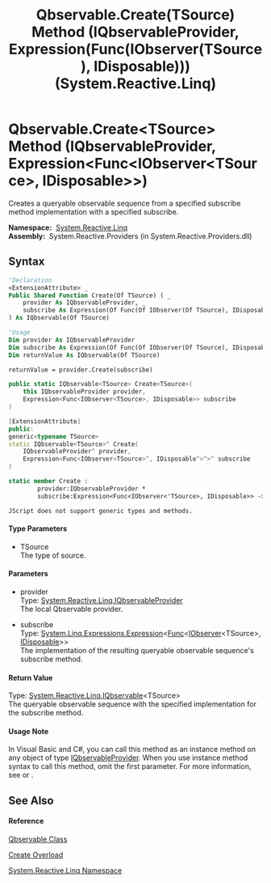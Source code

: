﻿---
title: Qbservable.Create(TSource) Method (IQbservableProvider, Expression(Func(IObserver(TSource), IDisposable))) (System.Reactive.Linq)
TOCTitle: Create(TSource) Method (IQbservableProvider, Expression(Func(IObserver(TSource), IDisposable)))
ms:assetid: M:System.Reactive.Linq.Qbservable.Create``1(System.Reactive.Linq.IQbservableProvider,System.Linq.Expressions.Expression{System.Func{System.IObserver{``0},System.IDisposable}})
ms:mtpsurl: https://msdn.microsoft.com/en-us/library/Hh211705(v=VS.103)
ms:contentKeyID: 36069151
ms.date: 06/28/2011
mtps_version: v=VS.103
dev_langs:
- vb
- csharp
- c++
- fsharp
- jscript
---

# Qbservable.Create\<TSource\> Method (IQbservableProvider, Expression\<Func\<IObserver\<TSource\>, IDisposable\>\>)

Creates a queryable observable sequence from a specified subscribe method implementation with a specified subscribe.

**Namespace:**  [System.Reactive.Linq](hh211929\(v=vs.103\).md)  
**Assembly:**  System.Reactive.Providers (in System.Reactive.Providers.dll)

## Syntax

``` vb
'Declaration
<ExtensionAttribute> _
Public Shared Function Create(Of TSource) ( _
    provider As IQbservableProvider, _
    subscribe As Expression(Of Func(Of IObserver(Of TSource), IDisposable)) _
) As IQbservable(Of TSource)
```

``` vb
'Usage
Dim provider As IQbservableProvider
Dim subscribe As Expression(Of Func(Of IObserver(Of TSource), IDisposable))
Dim returnValue As IQbservable(Of TSource)

returnValue = provider.Create(subscribe)
```

``` csharp
public static IQbservable<TSource> Create<TSource>(
    this IQbservableProvider provider,
    Expression<Func<IObserver<TSource>, IDisposable>> subscribe
)
```

``` c++
[ExtensionAttribute]
public:
generic<typename TSource>
static IQbservable<TSource>^ Create(
    IQbservableProvider^ provider, 
    Expression<Func<IObserver<TSource>^, IDisposable^>^>^ subscribe
)
```

``` fsharp
static member Create : 
        provider:IQbservableProvider * 
        subscribe:Expression<Func<IObserver<'TSource>, IDisposable>> -> IQbservable<'TSource> 
```

``` jscript
JScript does not support generic types and methods.
```

#### Type Parameters

  - TSource  
    The type of source.

#### Parameters

  - provider  
    Type: [System.Reactive.Linq.IQbservableProvider](hh212104\(v=vs.103\).md)  
    The local Qbservable provider.  

<!-- end list -->

  - subscribe  
    Type: [System.Linq.Expressions.Expression](https://msdn.microsoft.com/en-us/library/Bb335710)\<[Func](https://msdn.microsoft.com/en-us/library/Bb549151)\<[IObserver](https://msdn.microsoft.com/en-us/library/Dd783449)\<TSource\>, [IDisposable](https://msdn.microsoft.com/en-us/library/aax125c9)\>\>  
    The implementation of the resulting queryable observable sequence's subscribe method.  

#### Return Value

Type: [System.Reactive.Linq.IQbservable](hh229328\(v=vs.103\).md)\<TSource\>  
The queryable observable sequence with the specified implementation for the subscribe method.  

#### Usage Note

In Visual Basic and C\#, you can call this method as an instance method on any object of type [IQbservableProvider](hh212104\(v=vs.103\).md). When you use instance method syntax to call this method, omit the first parameter. For more information, see [](https://msdn.microsoft.com/en-us/library/Bb384936) or [](https://msdn.microsoft.com/en-us/library/Bb383977).

## See Also

#### Reference

[Qbservable Class](hh211693\(v=vs.103\).md)

[Create Overload](hh229608\(v=vs.103\).md)

[System.Reactive.Linq Namespace](hh211929\(v=vs.103\).md)

